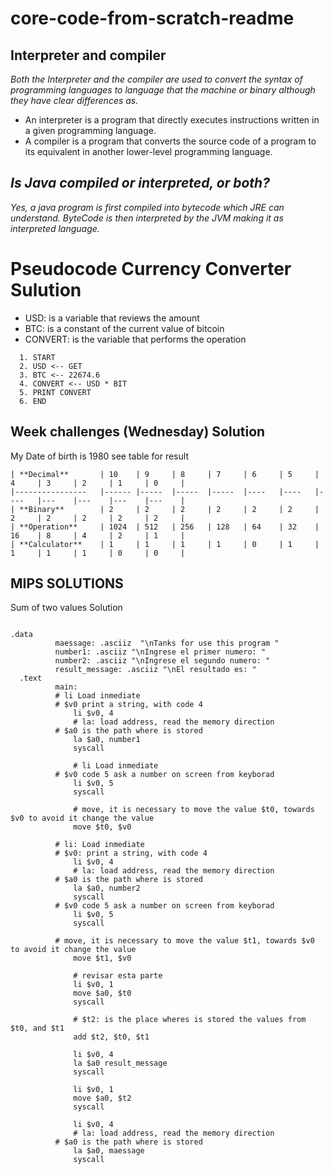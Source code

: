 # core-code-from-scratch-readme

## Interpreter and compiler
*Both the Interpreter and the compiler are used to convert the syntax of programming languages to language that the machine or binary although they have clear differences as.*
  - An interpreter is a program that directly executes instructions written in a given programming language.
  - A compiler is a program that converts the source code of a program to its equivalent in another lower-level programming language.

## _Is Java compiled or interpreted, or both?_
*Yes, a java program is first compiled into bytecode which JRE can understand.
ByteCode is then interpreted by the JVM making it as interpreted language.*

# Pseudocode Currency Converter Sulution

- USD: is a variable that reviews the amount
- BTC: is a constant of the current value of bitcoin
- CONVERT: is the variable that performs the operation

```
  1. START
  2. USD <-- GET
  3. BTC <-- 22674.6
  4. CONVERT <-- USD * BIT
  5. PRINT CONVERT
  6. END
``` 

## Week challenges (Wednesday) Solution

My Date of birth is 1980
see table for result 

```
| **Decimal**    	| 10   	| 9   	| 8   	| 7   	| 6  	| 5  	| 4  	| 3 	| 2 	| 1 	| 0 	|
|----------------	|------	|-----	|-----	|-----	|----	|----	|----	|---	|---	|---	|---	|
| **Binary**     	| 2    	| 2   	| 2   	| 2   	| 2  	| 2  	| 2  	| 2 	| 2 	| 2 	| 2 	|
| **Operation**  	| 1024 	| 512 	| 256 	| 128 	| 64 	| 32 	| 16 	| 8 	| 4 	| 2 	| 1 	|
| **Calculator** 	| 1    	| 1   	| 1   	| 1   	| 0  	| 1  	| 1  	| 1 	| 1 	| 0 	| 0 	|
```


## MIPS SOLUTIONS
Sum of two values Solution

```

.data
	      maessage: .asciiz  "\nTanks for use this program "
	      number1: .asciiz "\nIngrese el primer numero: "
	      number2: .asciiz "\nIngrese el segundo numero: "
	      result_message: .asciiz "\nEl resultado es: "
  .text
	      main:
	      # li Load inmediate 
	      # $v0 print a string, with code 4
              li $v0, 4
              # la: load address, read the memory direction
	      # $a0 is the path where is stored
              la $a0, number1
              syscall             
              
              # li Load inmediate 
	      # $v0 code 5 ask a number on screen from keyborad
              li $v0, 5
              syscall              
              
              # move, it is necessary to move the value $t0, towards $v0 to avoid it change the value 
              move $t0, $v0

	      # li: Load inmediate 
	      # $v0: print a string, with code 4
              li $v0, 4
              # la: load address, read the memory direction
	      # $a0 is the path where is stored
              la $a0, number2
              syscall
	      # $v0 code 5 ask a number on screen from keyborad
              li $v0, 5
              syscall
 	      
 	      # move, it is necessary to move the value $t1, towards $v0 to avoid it change the value 
              move $t1, $v0
              
              # revisar esta parte
              li $v0, 1
              move $a0, $t0
              syscall
              
              # $t2: is the place wheres is stored the values from   $t0, and $t1 
              add $t2, $t0, $t1

              li $v0, 4
              la $a0 result_message
              syscall

              li $v0, 1
              move $a0, $t2
              syscall
              
              li $v0, 4
              # la: load address, read the memory direction
	      # $a0 is the path where is stored
              la $a0, maessage
              syscall  
              
              

              
```
